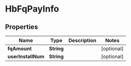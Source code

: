 

# HbFqPayInfo


## Properties

| Name | Type | Description | Notes |
|------------ | ------------- | ------------- | -------------|
|**fqAmount** | **String** |  |  [optional] |
|**userInstallNum** | **String** |  |  [optional] |



